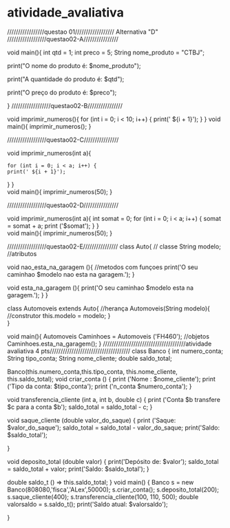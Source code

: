 # atividade_avaliativa
/////////////////questao 01//////////////////
Alternativa "D"
//////////////////questao02-A////////////////

void main(){
  int qtd = 1;
  int preco = 5; 
  String nome_produto = "CTBJ";
  
  print("O nome do produto é: $nome_produto"); 
   
  print("A quantidade do produto é: $qtd"); 
    
  print("O preço do produto é: $preco"); 
   
}
//////////////////questao02-B////////////////

void  imprimir_numeros(){
  for (int i = 0; i < 10; i++) {
    print(' ${i + 1}');
}
}
void main(){
  imprimir_numeros();
}


//////////////////questao02-C////////////////

void imprimir_numeros(int a){

    for (int i = 0; i < a; i++) {
    print(' ${i + 1}');
}
}  
void main(){
  imprimir_numeros(50);
}

//////////////////questao02-D////////////////

void imprimir_numeros(int a){
int somat = 0;
    for (int i = 0; i < a; i++) {
      somat = somat + a;
     print ('$somat');
}
}  
void main(){
  imprimir_numeros(50);
}


//////////////////questao02-E////////////////
class Auto{          // classe
  String modelo;    //atributos
  
  void nao_esta_na_garagem (){                              //metodos com funçoes
    print('O seu caminhao $modelo nao esta na garagem.');
  }

  void esta_na_garagem (){
    print('O seu caminhao $modelo esta na garagem.');
  }
}

class Automoveis extends Auto{  //herança
 Automoveis(String modelo){    //construtor
    this.modelo = modelo;
  }  
}

void main(){
  Automoveis Caminhoes  = Automoveis ('FH460');  //objetos 
  Caminhoes.esta_na_garagem();
}
//////////////////////////////////////atividade avaliativa 4 pts/////////////////////////////////////
 class Banco {
  int numero_conta;
  String tipo_conta;
  String nome_cliente;
  double saldo_total;
  
  Banco(this.numero_conta,this.tipo_conta, this.nome_cliente, this.saldo_total);
   void criar_conta () {
     print ('Nome : $nome_cliente');
     print ('Tipo da conta: $tipo_conta');
     print ('n_conta $numero_conta');
   }
  
  void transferencia_cliente (int a, int b, double c) {
    print ('Conta $b transfere $c para a conta $b');
    saldo_total = saldo_total - c;
  }
  
  
  void saque_cliente (double valor_do_saque) {
    print ('Saque: $valor_do_saque');
    saldo_total = saldo_total - valor_do_saque;
    print('Saldo: $saldo_total');
    
  }
   
  void deposito_total (double valor) {
    print('Depósito de: $valor');
    saldo_total = saldo_total + valor;
    print('Saldo: $saldo_total');
  }
 
  double saldo_t () => this.saldo_total;
}
void main() {
 Banco s = new Banco(808080,'fisca','ALex',50000);
 s.criar_conta();
 s.deposito_total(200);
 s.saque_cliente(400);
 s.transferencia_cliente(100, 110, 500);
 double valorsaldo = s.saldo_t();
 print('Saldo atual: $valorsaldo');

}
